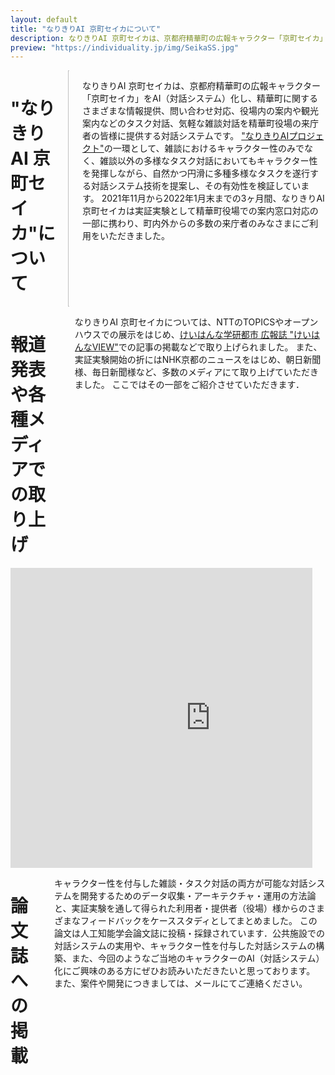 ```yaml
---
layout: default
title: "なりきりAI 京町セイカについて"
description: なりきりAI 京町セイカは、京都府精華町の広報キャラクター「京町セイカ」をAI（対話システム）化し、精華町に関するさまざまな情報提供、問い合わせ対応、役場内の案内や観光案内などのタスク対話、気軽な雑談対話を精華町役場の来庁者の皆様に提供する対話システムです。"なりきりAIプロジェクト"の一環として、雑談におけるキャラクター性のみでなく、雑談以外の多様なタスク対話においてもキャラクター性を発揮しながら、自然かつ円滑に多種多様なタスクを遂行する対話システム技術を提案し、その有効性を検証しています。2021年11月から2022年1月末までの3ヶ月間、なりきりAI 京町セイカは実証実験として精華町役場での案内窓口対応の一部に携わり、町内外からの多数の来庁者のみなさまにご利用をいただきました。
preview: "https://individuality.jp/img/SeikaSS.jpg"
---
```


<!-- Columns start at 50% wide on mobile and bump up to 33.3% wide on desktop -->
<div class="container-xl px-3 my-5 markdown-body">
  <div class="row columns">
    <h1>"なりきりAI 京町セイカ"について</h1>
    <!--アイキャッチ-->
    <div class="column one-third p-3">
      <div class="centered">
        <img src="https://individuality.jp/img/SeikaSS.jpg" style="width:100%; height:100%">
      </div>
    </div>
    <!--概要-->
    <div class="column two-thirds p-3">
        <p class="lead">なりきりAI 京町セイカは、京都府精華町の広報キャラクター「京町セイカ」をAI（対話システム）化し、精華町に関するさまざまな情報提供、問い合わせ対応、役場内の案内や観光案内などのタスク対話、気軽な雑談対話を精華町役場の来庁者の皆様に提供する対話システムです。
        <a href="https://narikiri-qa.jp/">"なりきりAIプロジェクト"</a>の一環として、雑談におけるキャラクター性のみでなく、雑談以外の多様なタスク対話においてもキャラクター性を発揮しながら、自然かつ円滑に多種多様なタスクを遂行する対話システム技術を提案し、その有効性を検証しています。
        2021年11月から2022年1月末までの3ヶ月間、なりきりAI 京町セイカは実証実験として精華町役場での案内窓口対応の一部に携わり、町内外からの多数の来庁者のみなさまにご利用をいただきました。
        </p>
    </div>
  </div>

  <!--ニュース取り上げの紹介-->
  <div class="row columns">
      <h1 class="display-4">報道発表や各種メディアでの取り上げ</h1>
    <!-- 記事取り上げ説明 -->
    <div class="column p-3">
      <p class="lead">なりきりAI 京町セイカについては、NTTのTOPICSやオープンハウスでの展示をはじめ、<a href="https://www.kri.or.jp/news-event/img/view_vol52.pdf#page=8" target="_blank">けいはんな学研都市 広報誌 "けいはんなVIEW"</a>での記事の掲載などで取り上げられました。
      また、実証実験開始の折にはNHK京都のニュースをはじめ、朝日新聞様、毎日新聞様など、多数のメディアにて取り上げていただきました。
      ここではその一部をご紹介させていただきます．</p>
    </div>
  </div>

  <div class="row columns">
    <div class="column one-half">
      <div class="row columns">
        <!-- Youtubeのニュース -->
        <div class="column one-half p-3">
          <iframe width="640" height="480" src="https://www.youtube.com/embed/47LsuC5-bAA?si=C41VX43NVo4NWGpK&amp;start=333" title="YouTube video player" frameborder="0" allow="accelerometer; autoplay; clipboard-write; encrypted-media; gyroscope; picture-in-picture; web-share" allowfullscreen></iframe>
        </div>
      </div>
    </div>
    <div class="column one-half">
      <div class="column">
        <!--記事1-->
        <div class="column one-half p-3">
            <div class="iframely-embed"><div class="iframely-responsive" style="padding-bottom: 75%; padding-top: 120px;"><a href="https://journal.ntt.co.jp/article/7561" data-iframely-url="//iframely.net/dYDybhW"></a></div></div><script async="" src="//iframely.net/embed.js"></script>
        </div>
        <!--記事2-->
        <div class="column one-half p-3">
            <div class="iframely-embed"><div class="iframely-responsive" style="padding-bottom: 52.5%; padding-top: 120px;"><a href="https://group.ntt/jp/topics/2021/11/12/ai_seika.html" data-iframely-url="//iframely.net/3BHp1tA"></a></div></div><script async src="//iframely.net/embed.js"></script>
        </div>
      </div>
      <div class="column">
        <!--記事3-->
        <div class="column one-half p-3">
            <div class="iframely-embed"><div class="iframely-responsive" style="padding-bottom: 52.3333%; padding-top: 120px;"><a href="https://www.asahi.com/articles/ASN767DSSN73PLZB001.html" data-iframely-url="//iframely.net/Amrkkes"></a></div></div><script async src="//iframely.net/embed.js"></script>
        </div>
        <!--記事4-->
        <div class="column one-half p-3">
            <div class="iframely-embed"><div class="iframely-responsive" style="padding-bottom: 52.5%; padding-top: 120px;"><a href="https://mainichi.jp/articles/20211117/ddl/k26/010/299000c" data-iframely-url="//iframely.net/ESz5KKc"></a></div></div><script async src="//iframely.net/embed.js"></script>
        </div>
      </div>
    </div>
  </div>

  <div class="row columns">
    <h1 class="display-4">論文誌への掲載</h1>
    <!-- 論文 -->
    <div class="column one-third p-3">
      <div class="my-auto">
        <div class="iframely-embed"><div class="iframely-responsive" style="height: 140px; padding-bottom: 0;"><a href="https://www.jstage.jst.go.jp/article/tjsai/38/3/38_38-3_B-MA2/_article/-char/ja" data-iframely-url="//iframely.net/i5dVwDU"></a></div></div><script async src="//iframely.net/embed.js"></script>
      </div>
    </div>
    <!---->
    <div class="column two-thirds p-3">
        <p class="lead">キャラクター性を付与した雑談・タスク対話の両方が可能な対話システムを開発するためのデータ収集・アーキテクチャ・運用の方法論と、実証実験を通して得られた利用者・提供者（役場）様からのさまざまなフィードバックをケーススタディとしてまとめました。
        この論文は人工知能学会論文誌に投稿・採録されています．公共施設での対話システムの実用や、キャラクター性を付与した対話システムの構築、また、今回のようなご当地のキャラクターのAI（対話システム）化にご興味のある方にぜひお読みいただきたいと思っております。
        また、案件や開発につきましては、メールにてご連絡ください。</p>
    </div>
  </div>
</div>
